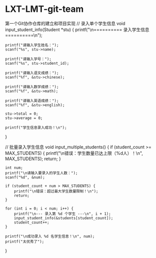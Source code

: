 # LXT-LMT-git-team
第一个Git协作仓库的建立和项目实现
// 录入单个学生信息
void input_student_info(Student *stu) {
    printf("\n========== 录入学生信息 ==========\n");
    
    printf("请输入学生姓名：");
    scanf("%s", stu->name);
    
    printf("请输入学号：");
    scanf("%s", stu->student_id);
    
    printf("请输入语文成绩：");
    scanf("%f", &stu->chinese);
    
    printf("请输入数学成绩：");
    scanf("%f", &stu->math);
    
    printf("请输入英语成绩：");
    scanf("%f", &stu->english);
    
    stu->total = 0;
    stu->average = 0;
    
    printf("学生信息录入成功！\n");
}

// 批量录入学生信息
void input_multiple_students() {
    if (student_count >= MAX_STUDENTS) {
        printf("\n错误：学生数量已达上限（%d人）！\n", MAX_STUDENTS);
        return;
    }
    
    int num;
    printf("\n请输入要录入的学生人数：");
    scanf("%d", &num);
    
    if (student_count + num > MAX_STUDENTS) {
        printf("\n错误：超过最大学生数量限制！\n");
        return;
    }
    
    for (int i = 0; i < num; i++) {
        printf("\n--- 录入第 %d 个学生 ---\n", i + 1);
        input_student_info(&students[student_count]);
        student_count++;
    }
    
    printf("\n成功录入 %d 名学生信息！\n", num);
    printf("太优秀了");
}
